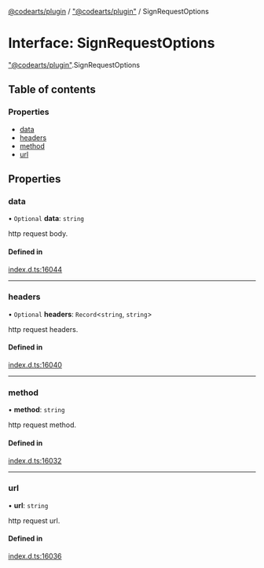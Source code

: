 [@codearts/plugin](../README.md) / ["@codearts/plugin"](../modules/_codearts_plugin_.md) / SignRequestOptions

# Interface: SignRequestOptions

["@codearts/plugin"](../modules/_codearts_plugin_.md).SignRequestOptions

## Table of contents

### Properties

- [data](codearts_plugin_.SignRequestOptions.md#data)
- [headers](codearts_plugin_.SignRequestOptions.md#headers)
- [method](codearts_plugin_.SignRequestOptions.md#method)
- [url](codearts_plugin_.SignRequestOptions.md#url)

## Properties

### data

• `Optional` **data**: `string`

http request body.

#### Defined in

[index.d.ts:16044](https://github.com/shuyaqian/cloudide-plugin-api/blob/5b69219/index.d.ts#L16044)

___

### headers

• `Optional` **headers**: `Record`<`string`, `string`\>

http request headers.

#### Defined in

[index.d.ts:16040](https://github.com/shuyaqian/cloudide-plugin-api/blob/5b69219/index.d.ts#L16040)

___

### method

• **method**: `string`

http request method.

#### Defined in

[index.d.ts:16032](https://github.com/shuyaqian/cloudide-plugin-api/blob/5b69219/index.d.ts#L16032)

___

### url

• **url**: `string`

http request url.

#### Defined in

[index.d.ts:16036](https://github.com/shuyaqian/cloudide-plugin-api/blob/5b69219/index.d.ts#L16036)
